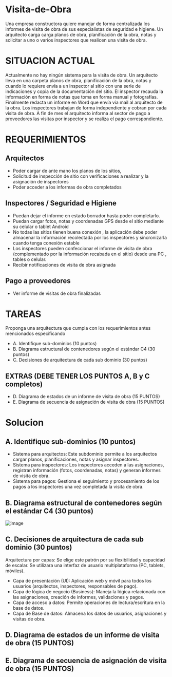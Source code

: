 # Visita-de-Obra
Una empresa constructora quiere manejar de forma centralizada los informes de visita de obra
de sus especialistas de seguridad e higiene. Un arquitecto carga carga planos de obra,
planificación de la obra, notas y solicitar a uno o varios inspectores que realicen una visita de
obra.

# SITUACION ACTUAL
Actualmente no hay ningún sistema para la visita de obra. Un arquitecto lleva en una carpeta
planos de obra, planificación de la obra, notas y cuando lo requiere envía a un inspector al sitio
con una serie de indicaciones y copia de la documentación del sitio. El inspector recauda la
información en forma de notas que toma en forma manual y fotografías. Finalmente redacta un
informe en Word que envía vía mail al arquitecto de la obra. Los inspectores trabajan de forma
independiente y cobran por cada visita de obra. A fin de mes el arquitecto informa al sector de
pago a proveedores las visitas por inspector y se realiza el pago correspondiente.

# REQUERIMIENTOS
## Arquitectos 
- Poder cargar de ante mano los planos de los sitios, 
- Solicitud de inspección de sitio con verificaciones a realizar y la asignación de inspectores 
- Poder acceder a los informas de obra completados
## Inspectores / Seguridad e Higiene 
- Puedan dejar el informe en estado borrador hasta poder completarlo. 
- Puedan cargar fotos, notas y coordenadas GPS desde el sitio mediante su celular o tablet Android 
- No todas las sitios tienen buena conexión , la aplicación debe poder almacenar la información recolectada por los inspectores y sincronizarla cuando tenga conexión estable 
- Los inspectores pueden confeccionar el informe de visita de obra (complementado por la información recabada en el sitio) desde una PC , tables o celular. 
- Recibir notificaciones de visita de obra asignada
## Pago a proveedores 
- Ver informe de visitas de obra finalizadas

# TAREAS
Proponga una arquitectura que cumpla con los requerimientos antes mencionados
especificando
- A. Identifique sub-dominios (10 puntos) 
- B. Diagrama estructural de contenedores según el estándar C4 (30 puntos) 
- C. Decisiones de arquitectura de cada sub dominio (30 puntos) 
## EXTRAS (DEBE TENER LOS PUNTOS A, B y C completos) 
- D. Diagrama de estados de un informe de visita de obra (15 PUNTOS) 
- E. Diagrama de secuencia de asignación de visita de obra (15 PUNTOS)

# Solucion
## A. Identifique sub-dominios (10 puntos) 
- Sistema para arquitectos: Este subdominio permite a los arquitectos cargar planos, planificaciones, notas y asignar inspectores.
- Sistema para inspectores: Los inspectores acceden a las asignaciones, registran información (fotos, coordenadas, notas) y generan informes de visita de obra.
- Sistema para pagos: Gestiona el seguimiento y procesamiento de los pagos a los inspectores una vez completada la visita de obra.

## B. Diagrama estructural de contenedores según el estándar C4 (30 puntos) 
![image](https://github.com/user-attachments/assets/a3d05644-5b70-400b-9a89-7a3e169dd308)

## C. Decisiones de arquitectura de cada sub dominio (30 puntos) 
Arquitectura por capas: Se elige este patrón por su flexibilidad y capacidad de escalar. Se utilizara una interfaz de usuario multiplataforma (PC, tablets, móviles).
- Capa de presentación (UI): Aplicación web y móvil para todos los usuarios (arquitectos, inspectores, responsables de pago).
- Capa de lógica de negocio (Business): Maneja la lógica relacionada con las asignaciones, creación de informes, validaciones y pagos.
- Capa de acceso a datos: Permite operaciones de lectura/escritura en la base de datos.
- Capa de Base de datos: Almacena los datos de usuarios, asignaciones y visitas de obra.

## D. Diagrama de estados de un informe de visita de obra (15 PUNTOS) 
## E. Diagrama de secuencia de asignación de visita de obra (15 PUNTOS)
